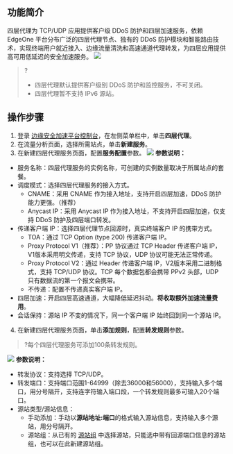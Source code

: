 ## 功能简介
四层代理为 TCP/UDP 应用提供客户级 DDoS 防护和四层加速服务，依赖 EdgeOne 平台分布广泛的四层代理节点、独有的 DDoS 防护模块和智能路由技术，实现终端用户就近接入、边缘流量清洗和高速通道代理转发，为四层应用提供高可用低延迟的安全加速服务。
![](https://qcloudimg.tencent-cloud.cn/raw/19479b8540b5b4b7dd54358a17f44176.png)
>?
>- 四层代理默认提供客户级别 DDoS 防护和监控服务，不可关闭。
>- 四层代理暂不支持 IPv6 源站。

## 操作步骤
1. 登录 [边缘安全加速平台控制台](https://console.cloud.tencent.com/teo)，在左侧菜单栏中，单击**四层代理**。
2. 在流量分析页面，选择所需站点，单击**新建服务**。
3. 在新建四层代理服务页面，配置**服务配置**参数。
![](https://qcloudimg.tencent-cloud.cn/raw/d2612e7b3c7f9feec760c4c53a49d926.png)
**参数说明：**
 - 服务名称：四层代理服务的实例名称，可创建的实例数量取决于所属站点的套餐。
 - 调度模式：选择四层代理服务的接入方式。
    - CNAME：采用 CNAME 作为接入地址，支持开启四层加速，DDoS 防护能力更强。（推荐）
    - Anycast IP：采用 Anycast IP 作为接入地址，不支持开启四层加速，仅支持 DDoS 防护及四层端口转发。
 - 传递客户端 IP：选择四层代理节点回源时，真实终端客户 IP 的携带方式。
    - TOA：通过 TCP Option (type 200) 传递客户端 IP。
    - Proxy Protocol V1（推荐）：PP 协议通过 TCP Header 传递客户端 IP，V1版本采用明文传递，支持 TCP 协议，UDP 协议可能无法正常传递。
    - Proxy Protocol V2：通过 Header 传递客户端 IP，V2版本采用二进制格式，支持 TCP/UDP 协议。TCP 每个数据包都会携带 PPv2 头部，UDP 只有数据流的第一个报文会携带。
    - 不传递：配置不传递真实客户端 IP。
 - 四层加速：开启四层高速通道，大幅降低延迟抖动。**将收取额外加速流量费用**。
 - 会话保持：源站 IP 不变的情况下，同一个客户端 IP 始终回到同一个源站 IP。
4. 在新建四层代理服务页面，单击**添加规则**，配置**转发规则**参数。
>?每个四层代理服务可添加100条转发规则。
>
 ![](https://qcloudimg.tencent-cloud.cn/raw/685de70aeb82c24416e67c2740061e41.png)
**参数说明：**
 - 转发协议：支持选择 TCP/UDP。
 - 转发端口：支持端口范围1-64999（除去36000和56000），支持输入多个端口，用分号隔开，支持连字符输入端口段，一个转发规则最多可输入20个端口。
 - 源站类型/源站信息：
    - 手动添加：手动以**源站地址:端口**的格式输入源站信息，支持输入多个源站，用分号隔开。
    - 源站组：从已有的 [源站组](https://cloud.tencent.com/document/product/1552/70904) 中选择源站，只能选中带有回源端口信息的源站组，也可以在此新建源站组。

